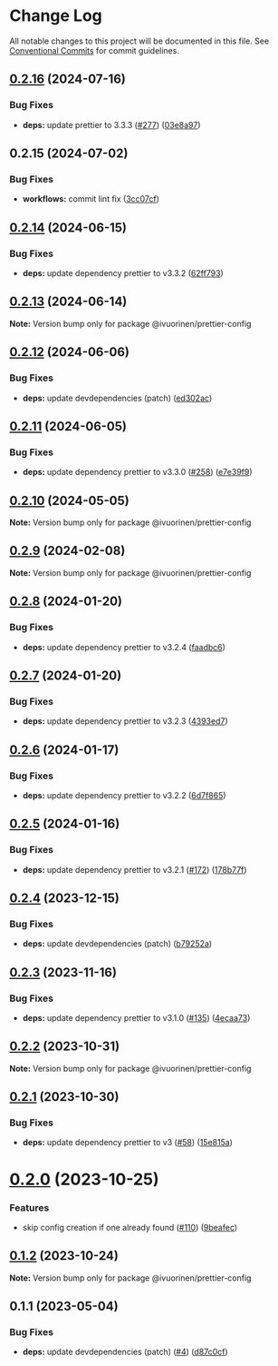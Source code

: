 # Change Log

All notable changes to this project will be documented in this file. See [Conventional Commits](https://conventionalcommits.org) for commit guidelines.

## [0.2.16](https://github.com/ivuorinen/base-configs/compare/@ivuorinen/prettier-config@0.2.15...@ivuorinen/prettier-config@0.2.16) (2024-07-16)

### Bug Fixes

- **deps:** update prettier to 3.3.3 ([#277](https://github.com/ivuorinen/base-configs/issues/277)) ([03e8a97](https://github.com/ivuorinen/base-configs/commit/03e8a97e2b0d3a35e49969d100df16b7f7aaa89d))

## 0.2.15 (2024-07-02)

### Bug Fixes

- **workflows:** commit lint fix ([3cc07cf](https://github.com/ivuorinen/base-configs/commit/3cc07cf3ffd8743860a07bb85aa4d275bb63094e))

## [0.2.14](https://github.com/ivuorinen/base-configs/compare/@ivuorinen/prettier-config@0.2.13...@ivuorinen/prettier-config@0.2.14) (2024-06-15)

### Bug Fixes

- **deps:** update dependency prettier to v3.3.2 ([62ff793](https://github.com/ivuorinen/base-configs/commit/62ff7930de55c29e08975faaed1b22df8c85ba44))

## [0.2.13](https://github.com/ivuorinen/base-configs/compare/@ivuorinen/prettier-config@0.2.12...@ivuorinen/prettier-config@0.2.13) (2024-06-14)

**Note:** Version bump only for package @ivuorinen/prettier-config

## [0.2.12](https://github.com/ivuorinen/base-configs/compare/@ivuorinen/prettier-config@0.2.11...@ivuorinen/prettier-config@0.2.12) (2024-06-06)

### Bug Fixes

- **deps:** update devdependencies (patch) ([ed302ac](https://github.com/ivuorinen/base-configs/commit/ed302acd4e4671eb21e20c3fbb053e6c989c203b))

## [0.2.11](https://github.com/ivuorinen/base-configs/compare/@ivuorinen/prettier-config@0.2.10...@ivuorinen/prettier-config@0.2.11) (2024-06-05)

### Bug Fixes

- **deps:** update dependency prettier to v3.3.0 ([#258](https://github.com/ivuorinen/base-configs/issues/258)) ([e7e39f9](https://github.com/ivuorinen/base-configs/commit/e7e39f9e3140ea574340ac66a777f3cd49fbf4b4))

## [0.2.10](https://github.com/ivuorinen/base-configs/compare/@ivuorinen/prettier-config@0.2.9...@ivuorinen/prettier-config@0.2.10) (2024-05-05)

**Note:** Version bump only for package @ivuorinen/prettier-config

## [0.2.9](https://github.com/ivuorinen/base-configs/compare/@ivuorinen/prettier-config@0.2.8...@ivuorinen/prettier-config@0.2.9) (2024-02-08)

**Note:** Version bump only for package @ivuorinen/prettier-config

## [0.2.8](https://github.com/ivuorinen/base-configs/compare/@ivuorinen/prettier-config@0.2.7...@ivuorinen/prettier-config@0.2.8) (2024-01-20)

### Bug Fixes

- **deps:** update dependency prettier to v3.2.4 ([faadbc6](https://github.com/ivuorinen/base-configs/commit/faadbc633a04f22999352e9f0e26a0acc65f0ff7))

## [0.2.7](https://github.com/ivuorinen/base-configs/compare/@ivuorinen/prettier-config@0.2.6...@ivuorinen/prettier-config@0.2.7) (2024-01-20)

### Bug Fixes

- **deps:** update dependency prettier to v3.2.3 ([4393ed7](https://github.com/ivuorinen/base-configs/commit/4393ed7c99515b1c27f76843b3af968be0a9d6a8))

## [0.2.6](https://github.com/ivuorinen/base-configs/compare/@ivuorinen/prettier-config@0.2.5...@ivuorinen/prettier-config@0.2.6) (2024-01-17)

### Bug Fixes

- **deps:** update dependency prettier to v3.2.2 ([6d7f865](https://github.com/ivuorinen/base-configs/commit/6d7f865bbbd4e7b03c0ab4f1904907c84dc632c6))

## [0.2.5](https://github.com/ivuorinen/base-configs/compare/@ivuorinen/prettier-config@0.2.4...@ivuorinen/prettier-config@0.2.5) (2024-01-16)

### Bug Fixes

- **deps:** update dependency prettier to v3.2.1 ([#172](https://github.com/ivuorinen/base-configs/issues/172)) ([178b77f](https://github.com/ivuorinen/base-configs/commit/178b77f0076aa13b5a19b9a382c33d19b2db5fa9))

## [0.2.4](https://github.com/ivuorinen/base-configs/compare/@ivuorinen/prettier-config@0.2.3...@ivuorinen/prettier-config@0.2.4) (2023-12-15)

### Bug Fixes

- **deps:** update devdependencies (patch) ([b79252a](https://github.com/ivuorinen/base-configs/commit/b79252a163ae15462984c84fd7950fc74da902b6))

## [0.2.3](https://github.com/ivuorinen/base-configs/compare/@ivuorinen/prettier-config@0.2.2...@ivuorinen/prettier-config@0.2.3) (2023-11-16)

### Bug Fixes

- **deps:** update dependency prettier to v3.1.0 ([#135](https://github.com/ivuorinen/base-configs/issues/135)) ([4ecaa73](https://github.com/ivuorinen/base-configs/commit/4ecaa73be86a7b7f98b78ffddf3fdf9316680ae2))

## [0.2.2](https://github.com/ivuorinen/base-configs/compare/@ivuorinen/prettier-config@0.2.1...@ivuorinen/prettier-config@0.2.2) (2023-10-31)

**Note:** Version bump only for package @ivuorinen/prettier-config

## [0.2.1](https://github.com/ivuorinen/base-configs/compare/@ivuorinen/prettier-config@0.2.0...@ivuorinen/prettier-config@0.2.1) (2023-10-30)

### Bug Fixes

- **deps:** update dependency prettier to v3 ([#58](https://github.com/ivuorinen/base-configs/issues/58)) ([15e815a](https://github.com/ivuorinen/base-configs/commit/15e815a53d46bb369cb2d7c0eb7b54474245afee))

# [0.2.0](https://github.com/ivuorinen/base-configs/compare/@ivuorinen/prettier-config@0.1.2...@ivuorinen/prettier-config@0.2.0) (2023-10-25)

### Features

- skip config creation if one already found ([#110](https://github.com/ivuorinen/base-configs/issues/110)) ([9beafec](https://github.com/ivuorinen/base-configs/commit/9beafec48681768f06ff24029391176d87169261))

## [0.1.2](https://github.com/ivuorinen/base-configs/compare/@ivuorinen/prettier-config@0.1.1...@ivuorinen/prettier-config@0.1.2) (2023-10-24)

**Note:** Version bump only for package @ivuorinen/prettier-config

## 0.1.1 (2023-05-04)

### Bug Fixes

- **deps:** update devdependencies (patch) ([#4](https://github.com/ivuorinen/base-configs/issues/4)) ([d87c0cf](https://github.com/ivuorinen/base-configs/commit/d87c0cf5fd2494b0577086e590b72f4ec7bb30ee))
